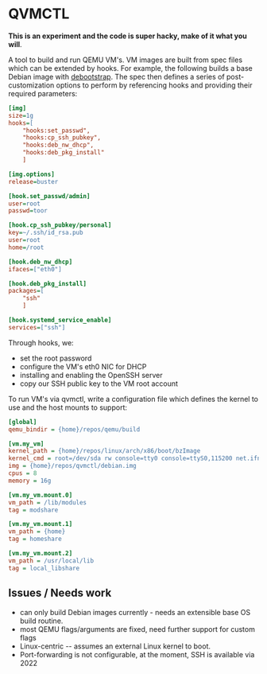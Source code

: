 # QVMCTL

**This is an experiment and the code is super hacky, make of it what you will**.

A tool to build and run QEMU VM's. VM images are built from spec files
which can be extended by hooks. For example, the following builds a
base Debian image with [debootstrap](https://wiki.debian.org/Debootstrap).
The spec then defines a series of post-customization options to perform
by referencing hooks and providing their required parameters:

```ini
[img]
size=1g
hooks=[
    "hooks:set_passwd",
    "hooks:cp_ssh_pubkey",
    "hooks:deb_nw_dhcp",
    "hooks:deb_pkg_install"
    ]

[img.options]
release=buster

[hook.set_passwd/admin]
user=root
passwd=toor

[hook.cp_ssh_pubkey/personal]
key=~/.ssh/id_rsa.pub
user=root
home=/root

[hook.deb_nw_dhcp]
ifaces=["eth0"]

[hook.deb_pkg_install]
packages=[
    "ssh"
    ]

[hook.systemd_service_enable]
services=["ssh"]
```

Through hooks, we:

* set the root password
* configure the VM's eth0 NIC for DHCP
* installing and enabling the OpenSSH server
* copy our SSH public key to the VM root account

To run VM's via qvmctl, write a configuration file which defines the
kernel to use and the host mounts to support:

```ini
[global]
qemu_bindir = {home}/repos/qemu/build

[vm.my_vm]
kernel_path = {home}/repos/linux/arch/x86/boot/bzImage
kernel_cmd = root=/dev/sda rw console=tty0 console=ttyS0,115200 net.ifnames=0 biosdevname=0
img = {home}/repos/qvmctl/debian.img
cpus = 8
memory = 16g

[vm.my_vm.mount.0]
vm_path = /lib/modules
tag = modshare

[vm.my_vm.mount.1]
vm_path = {home}
tag = homeshare

[vm.my_vm.mount.2]
vm_path = /usr/local/lib
tag = local_libshare
```

## Issues / Needs work
* can only build Debian images currently - needs an extensible base OS build routine.
* most QEMU flags/arguments are fixed, need further support for custom flags
* Linux-centric -- assumes an external Linux kernel to boot.
* Port-forwarding is not configurable, at the moment, SSH is available via 2022

